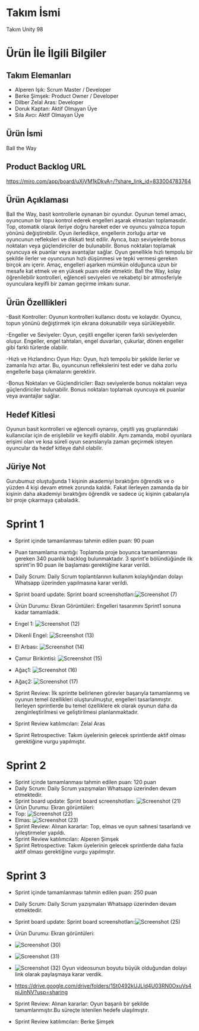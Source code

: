 
# Takım İsmi
Takım Unity 98
# Ürün İle İlgili Bilgiler #
## Takım Elemanları
- Alperen Işık: Scrum Master / Developer
- Berke Şimşek: Product Owner / Developer
- Dilber Zelal Aras: Developer
- Doruk Kaptan: Aktif Olmayan Üye
- Sıla Avcı: Aktif Olmayan Üye
## Ürün İsmi
Ball the Way
## Product Backlog URL
https://miro.com/app/board/uXjVM1kDkvA=/?share_link_id=833004783764
## Ürün Açıklaması
Ball the Way, basit kontrollerle oynanan bir oyundur.  Oyunun temel amacı, oyuncunun bir topu kontrol ederek engelleri aşarak elmasları toplamasıdır. Top, otomatik olarak ileriye doğru hareket eder ve oyuncu yalnızca topun yönünü değiştirebilir. Oyun ilerledikçe, engellerin zorluğu artar ve oyuncunun refleksleri ve dikkati test edilir. Ayrıca, bazı seviyelerde bonus noktaları veya güçlendiriciler de bulunabilir. Bonus noktaları toplamak oyuncuya ek puanlar veya avantajlar sağlar. Oyun genellikle hızlı tempolu bir şekilde ilerler ve oyuncunun hızlı düşünmesi ve tepki vermesi gereken birçok anı içerir. Amaç, engelleri aşarken mümkün olduğunca uzun bir mesafe kat etmek ve en yüksek puanı elde etmektir.  Ball the Way, kolay öğrenilebilir kontrolleri, eğlenceli seviyeleri ve rekabetçi bir atmosferiyle oyunculara keyifli bir zaman geçirme imkanı sunar.
## Ürün Özelllikleri
-Basit Kontroller: Oyunun kontrolleri kullanıcı dostu ve kolaydır. Oyuncu, topun yönünü değiştirmek için ekrana dokunabilir veya sürükleyebilir.

-Engeller ve Seviyeler: Oyun, çeşitli engeller içeren farklı seviyelerden oluşur. Engeller, engel tahtaları, engel duvarları, çukurlar, dönen engeller gibi farklı türlerde olabilir.

-Hızlı ve Hızlandırıcı Oyun Hızı: Oyun, hızlı tempolu bir şekilde ilerler ve zamanla hızı artar. Bu, oyuncunun reflekslerini test eder ve daha zorlu engellerle başa çıkmalarını gerektirir.

-Bonus Noktaları ve Güçlendiriciler: Bazı seviyelerde bonus noktaları veya güçlendiriciler bulunabilir. Bonus noktaları toplamak oyuncuya ek puanlar veya avantajlar sağlar.
## Hedef Kitlesi
Oyunun basit kontrolleri ve eğlenceli oynanışı, çeşitli yaş gruplarındaki kullanıcılar için de erişilebilir ve keyifli olabilir. Aynı zamanda, mobil oyunlara erişimi olan ve kısa süreli oyun seanslarıyla zaman geçirmek isteyen oyuncular da hedef kitleye dahil olabilir.
## Jüriye Not
Gurubumuz oluştuğunda 1 kişinin akademiyi bıraktığını öğrendik ve o yüzden 4 kişi devam etmek zorunda kaldık. Fakat ilerleyen zamanda da bir kişinin daha akademiyi bıraktığını öğrendik ve sadece üç kişinin çabalarıyla bir proje çıkarmaya çabaladık.
# Sprint 1
 - Sprint içinde tamamlanması tahmin edilen puan: 90 puan
 - Puan tamamlama mantığı: Toplamda proje boyunca tamamlanması gereken 340 puanlık backlog bulunmaktadır. 3 sprint'e bölündüğünde ilk sprint'in 90 puan ile başlaması gerektiğine karar verildi.
 - Daily Scrum: Daily Scrum toplantılarının kullanım kolaylığından dolayı Whatsapp üzerinden yapılmasına karar verildi.
 - Sprint board update: Sprint board screenshotları:![Screenshot (7)](https://github.com/Unity-with-98/Takim_Unity-98/assets/139650727/a85c3b60-5997-410b-9b7e-01139e0e12fe)

 - Ürün Durumu: Ekran Görüntüleri: Engelleri tasarımını Sprint1 sonuna kadar tamamladık.
 - Engel 1: ![Screenshot (12)](https://github.com/Unity-with-98/Takim_Unity-98/assets/139650727/9afafb8a-d938-47a4-a02e-283c39ee2489)
 - Dikenli Engel: ![Screenshot (13)](https://github.com/Unity-with-98/Takim_Unity-98/assets/139650727/4a40fd40-42b7-42a8-89dc-bcb43eb3f586)
 - El Arbası: ![Screenshot (14)](https://github.com/Unity-with-98/Takim_Unity-98/assets/139650727/4a0f4f7a-4e98-4a56-a0d9-8204411172c8)
 - Çamur Birikintisi: ![Screenshot (15)](https://github.com/Unity-with-98/Takim_Unity-98/assets/139650727/a614bc01-da21-4173-aa36-b065ecb7cef6)
 - Ağaç1: ![Screenshot (16)](https://github.com/Unity-with-98/Takim_Unity-98/assets/139650727/d465ca6e-5a83-4d1e-83d0-266e895ed4a1)
 - Ağaç2: ![Screenshot (17)](https://github.com/Unity-with-98/Takim_Unity-98/assets/139650727/4e85068f-f134-4547-903f-0f5136aab371)
 - Sprint Review: İlk sprintte belirlenen görevler başarıyla tamamlanmış ve oyunun temel özellikleri oluşturulmuştur, engelleri tasarlanmıştır. İlerleyen sprintlerde bu temel özelliklere ek olarak oyunun daha da zenginleştirilmesi ve geliştirilmesi planlanmaktadır.
 - Sprint Review katılımcıları: Zelal Aras
 - Sprint Retrospective: Takım üyelerinin gelecek sprintlerde aktif olması gerektiğine vurgu yapılmıştır.
# Sprint 2
 - Sprint içinde tamamlanması tahmin edilen puan: 120 puan
 - Daily Scrum: Daily Scrum yazışmaları Whatsapp üzerinden devam etmektedir.
 - Sprint board update: Sprint board screenshotları: ![Screenshot (21)](https://github.com/Unity-with-98/Takim_Unity-98/assets/139650727/a31e52d3-bfd7-422a-8c3e-0dbebfad8160)
 - Ürün Durumu: Ekran görüntüleri:
 - Top: ![Screenshot (22)](https://github.com/Unity-with-98/Takim_Unity-98/assets/139650727/ca82d655-00c6-40b6-9508-8d0750719908)
 - Elmas: ![Screenshot (23)](https://github.com/Unity-with-98/Takim_Unity-98/assets/139650727/a17efd7c-c60d-48d2-9fd3-403278e01320)
 - Sprint Review: Alınan kararlar: Top, elmas ve oyun sahnesi tasarlandı ve iyileştirmeler yapıldı.
 - Sprint Review katılımcıları: Alperen Şimşek
 - Sprint Retrospective: Takım üyelerinin gelecek sprintlerde daha fazla aktif olması gerektiğine vurgu yapılmıştır.
# Sprint 3
 - Sprint içinde tamamlanması tahmin edilen puan: 250 puan
 - Daily Scrum: Daily Scrum yazışmaları Whatsapp üzerinden devam etmektedir.
 - Sprint board update: Sprint board screenshotları:![Screenshot (25)](https://github.com/Unity-with-98/Takim_Unity-98/assets/139650727/ec2d0606-986a-482d-af85-18efdf80b431)
 - Ürün Durumu: Ekran görüntüleri:
 - ![Screenshot (30)](https://github.com/Unity-with-98/Takim_Unity-98/assets/139650727/bf73d64b-c874-4db1-a6f5-ba5ad02e7bb8)
 - ![Screenshot (31)](https://github.com/Unity-with-98/Takim_Unity-98/assets/139650727/774feba3-3f08-4b7a-b102-9476c1189b40)
 - ![Screenshot (32)](https://github.com/Unity-with-98/Takim_Unity-98/assets/139650727/f8e407f2-6e72-4b42-9135-a6d0ab376841)
  Oyun videosunun boyutu büyük olduğundan dolayı link olarak paylaşmaya karar verdik.
 - https://drive.google.com/drive/folders/1St0492kUJLld4U03RN0OxuVs4piJjnNV?usp=sharing
 
 - Sprint Review: Alınan kararlar: Oyun başarılı bir şekilde tamamlanmıştır.Bu süreçte istenilen hedefe ulaşılmıştır.
 - Sprint Review katılımcıları: Berke Şimşek
